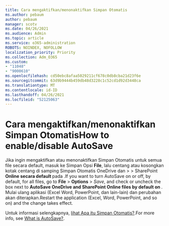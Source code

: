 ```yaml
---
title: Cara mengaktifkan/menonaktifkan Simpan Otomatis
ms.author: pebaum
author: pebaum
manager: scotv
ms.date: 04/26/2021
ms.audience: Admin
ms.topic: article
ms.service: o365-administration
ROBOTS: NOINDEX, NOFOLLOW
localization_priority: Priority
ms.collection: Adm_O365
ms.custom:
- "11048"
- "9000610"
ms.openlocfilehash: cd50ebc8afaa5029211cf678c0db8cba21d23f6e
ms.sourcegitcommit: 63d9b9444b459db48d3228c1c52cd1d92d3448ca
ms.translationtype: MT
ms.contentlocale: id-ID
ms.lasthandoff: 04/26/2021
ms.locfileid: "52125063"
---
```

# <a name="how-to-enabledisable-autosave"></a><span data-ttu-id="b644b-102">Cara mengaktifkan/menonaktifkan Simpan Otomatis</span><span class="sxs-lookup"><span data-stu-id="b644b-102">How to enable/disable AutoSave</span></span>

<span data-ttu-id="b644b-103">Jika ingin mengaktifkan atau menonaktifkan Simpan Otomatis untuk semua file secara default, masuk ke Simpan Opsi **File**, lalu centang atau kosongkan kotak centang di samping Simpan Otomatis OneDrive dan  >    >  SharePoint **Online secara default <application>** pada .</span><span class="sxs-lookup"><span data-stu-id="b644b-103">If you want to turn AutoSave on or off, by default, for all files, go to **File** > **Options** > *Save*, and check or uncheck the box next to **AutoSave OneDrive and SharePoint Online files by default on <application>**.</span></span> <span data-ttu-id="b644b-104">Mulai ulang aplikasi (Excel Word, PowerPoint, dan lain-lain) dan perubahan akan diterapkan.</span><span class="sxs-lookup"><span data-stu-id="b644b-104">Restart the application (Excel, Word, PowerPoint, and so on) and the change takes effect.</span></span> 

<span data-ttu-id="b644b-105">Untuk informasi selengkapnya, [lihat Apa itu Simpan Otomatis?](https://support.microsoft.com/topic/what-is-autosave-6d6bd723-ebfd-4e40-b5f6-ae6e8088f7a5?ui=en-us&rs=en-us&ad=us).</span><span class="sxs-lookup"><span data-stu-id="b644b-105">For more info, see [What is AutoSave?](https://support.microsoft.com/topic/what-is-autosave-6d6bd723-ebfd-4e40-b5f6-ae6e8088f7a5?ui=en-us&rs=en-us&ad=us).</span></span>